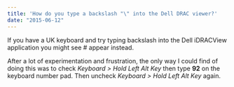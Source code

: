 ```yaml
---
title: 'How do you type a backslash "\" into the Dell DRAC viewer?'
date: "2015-06-12"
---
```

If you have a UK keyboard and try typing backslash into the Dell iDRACView application you might see # appear instead.

After a lot of experimentation and frustration, the only way I could find of doing this was to check _Keyboard > Hold Left Alt Key_ then type **92** on the keyboard number pad. Then uncheck _Keyboard > Hold Left Alt Key_ again.
